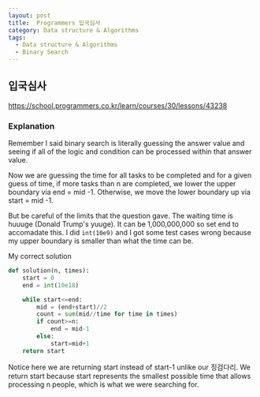 ```yaml
---
layout: post
title:  Programmers 입국심사
category: Data structure & Algorithms
tags:
  - Data structure & Algorithms
  - Binary Search
---
```

  
## 입국심사
https://school.programmers.co.kr/learn/courses/30/lessons/43238

### Explanation

Remember I said binary search is literally guessing the answer value and 
seeing if all of the logic and condition can be processed within that 
answer value.

Now we are guessing the time for all tasks to be completed and for a given
guess of time, if more tasks than n are completed, we lower the upper boundary
via end = mid -1. Otherwise, we move the lower boundary up via start = mid -1.

But be careful of the limits that the question gave. The waiting time is
huuuge (Donald Trump's yuuge). It can be 1,000,000,000 so set end to accomadate
this. I did `int(10e9)` and I got some test cases wrong because my 
upper boundary is smaller than what the time can be.


My correct solution
```python
def solution(n, times):
    start = 0
    end = int(10e18)

    while start<=end:
        mid = (end+start)//2
        count = sum(mid//time for time in times)
        if count>=n:
            end = mid-1
        else:
            start=mid+1
    return start
```

Notice here we are returning start instead of start-1 unlike our
징검다리. We return start because start represents the smallest 
possible time that allows processing n people, which is what we were 
searching for.

